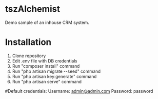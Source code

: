 # tszAlchemist

Demo sample of an inhouse CRM system. 

# Installation
1. Clone repository
2. Edit .env file with DB credentials
3. Run "composer install" command
4. Run "php artisan migrate --seed" command
5. Run "php artisan key:generate" command
6. Run "php artisan serve" command

#Default credentials:
Username: admin@admin.com
Password: password
